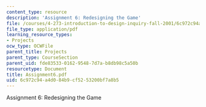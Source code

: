 ```yaml
---
content_type: resource
description: 'Assignment 6: Redesigning the Game'
file: /courses/4-273-introduction-to-design-inquiry-fall-2001/6c972c94a4d084b9cf5253200bf7a8b5_Assignment6.pdf
file_type: application/pdf
learning_resource_types:
- Projects
ocw_type: OCWFile
parent_title: Projects
parent_type: CourseSection
parent_uid: fde83533-0162-9548-7d7a-b8db98c5a50b
resourcetype: Document
title: Assignment6.pdf
uid: 6c972c94-a4d0-84b9-cf52-53200bf7a8b5
---
```

Assignment 6: Redesigning the Game

